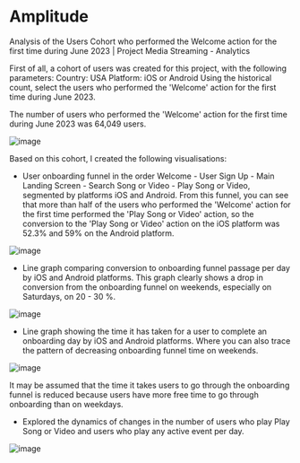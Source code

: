 # Amplitude
Analysis of the Users Cohort who performed the Welcome action for the first time during June 2023 | Project Media Streaming - Analytics

First of all, a cohort of users was created for this project, with the following parameters:
Country: USA
Platform: iOS or Android
Using the historical count, select the users who performed the 'Welcome' action for the first time during June 2023. 

The number of users who performed the 'Welcome' action for the first time during June 2023 was 64,049 users.

![image](https://github.com/user-attachments/assets/5a4c0262-0169-4678-977f-3bed451d73c3)

Based on this cohort, I created the following visualisations:

- User onboarding funnel in the order Welcome - User Sign Up - Main Landing Screen - Search Song or Video - Play Song or Video, segmented by platforms iOS and Android.
From this funnel, you can see that more than half of the users who performed the 'Welcome' action for the first time performed the 'Play Song or Video' action, so the conversion to the 'Play Song or Video' action on the iOS platform was 52.3% and 59% on the Android platform.

![image](https://github.com/user-attachments/assets/6779d61b-ade2-4fb5-980b-f15a7b3d139a)

- Line graph comparing conversion to onboarding funnel passage per day by iOS and Android platforms.
This graph clearly shows a drop in conversion from the onboarding funnel on weekends, especially on Saturdays, on 20 - 30 %.

![image](https://github.com/user-attachments/assets/3203cb63-cc9d-4177-a584-a587d7e4bac1)

- Line graph showing the time it has taken for a user to complete an onboarding day by iOS and Android platforms.
Where you can also trace the pattern of decreasing onboarding funnel time on weekends.

![image](https://github.com/user-attachments/assets/830304aa-c6fe-4c9f-b238-2040762205fe)

It may be assumed that the time it takes users to go through the onboarding funnel is reduced because users have more free time to go through onboarding than on weekdays.

- Explored the dynamics of changes in the number of users who play Play Song or Video and users who play any active event per day.

![image](https://github.com/user-attachments/assets/759b4f39-fd85-4d18-8a9b-24fd3019a111)






